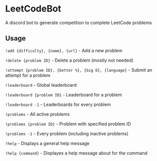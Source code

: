 # LeetCodeBot

A discord bot to generate competition to complete LeetCode problems

## Usage

`!add {difficulty}, {name}, {url}` - Add a new problem

`!delete {problem ID}` - Delete a problem (mostly not needed)

`!attempt {problem ID}, {better %}, {big O}, {language}` - Submit an attempt for a problem

`!leaderboard` - Global leaderboard

`!leaderboard {problem ID}` - Leaderboard for a problem

`!leaderboard -1` - Leaderboards for every problem

`!problems` - All active problems

`!problems {problem ID}` - Problem with specified problem ID

`!problems -1` - Every problem (including inactive problems)

`!help` - Displays a general help message

`!help {command}` - Displayes a help message about for the command
